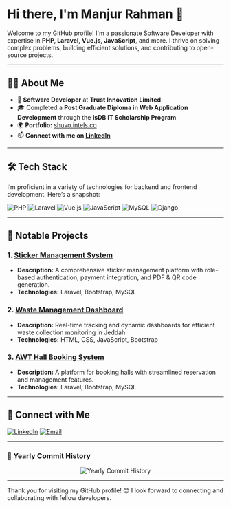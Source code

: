 # Hi there, I'm Manjur Rahman 👋

Welcome to my GitHub profile! I'm a passionate Software Developer with expertise in **PHP, Laravel, Vue.js, JavaScript**, and more. I thrive on solving complex problems, building efficient solutions, and contributing to open-source projects.

---

## 🧑‍💻 About Me

- 💼 **Software Developer** at **Trust Innovation Limited**
- 🎓 Completed a **Post Graduate Diploma in Web Application Development** through the **IsDB IT Scholarship Program**
- 🌍 **Portfolio:** [shuvo.intels.co](http://shuvo.intels.co)
- 📫 **Connect with me on [LinkedIn](https://bd.linkedin.com/in/md-manjur-rahman)**

---

## 🛠️ Tech Stack

I’m proficient in a variety of technologies for backend and frontend development. Here’s a snapshot:

![PHP](https://img.shields.io/badge/-PHP-777BB4?style=for-the-badge&logo=php&logoColor=white)
![Laravel](https://img.shields.io/badge/-Laravel-FF2D20?style=for-the-badge&logo=laravel&logoColor=white)
![Vue.js](https://img.shields.io/badge/-Vue.js-4FC08D?style=for-the-badge&logo=vue.js&logoColor=white)
![JavaScript](https://img.shields.io/badge/-JavaScript-F7DF1E?style=for-the-badge&logo=javascript&logoColor=black)
![MySQL](https://img.shields.io/badge/-MySQL-4479A1?style=for-the-badge&logo=mysql&logoColor=white)
![Django](https://img.shields.io/badge/-Django-092E20?style=for-the-badge&logo=django&logoColor=white)

---

## 📂 Notable Projects

### 1. [Sticker Management System](https://github.com/yourusername/sticker-management)
- **Description:** A comprehensive sticker management platform with role-based authentication, payment integration, and PDF & QR code generation.
- **Technologies:** Laravel, Bootstrap, MySQL

### 2. [Waste Management Dashboard](https://github.com/yourusername/waste-management)
- **Description:** Real-time tracking and dynamic dashboards for efficient waste collection monitoring in Jeddah.
- **Technologies:** HTML, CSS, JavaScript, Bootstrap

### 3. [AWT Hall Booking System](https://github.com/yourusername/awt-hall-booking)
- **Description:** A platform for booking halls with streamlined reservation and management features.
- **Technologies:** Laravel, Bootstrap, MySQL

---


## 🤝 Connect with Me

[![LinkedIn](https://img.shields.io/badge/-LinkedIn-blue?style=for-the-badge&logo=linkedin&logoColor=white)](https://bd.linkedin.com/in/md-manjur-rahman)
[![Email](https://img.shields.io/badge/-Email-c14438?style=for-the-badge&logo=gmail&logoColor=white)](mailto:shuvo.eco15@gmail.com)

---

### 📅 Yearly Commit History

<p align="center">
  <img src="https://github-readme-activity-graph.vercel.app/graph?username=yourusername&theme=radical" alt="Yearly Commit History" />
</p>

---

Thank you for visiting my GitHub profile! 😊 I look forward to connecting and collaborating with fellow developers.
